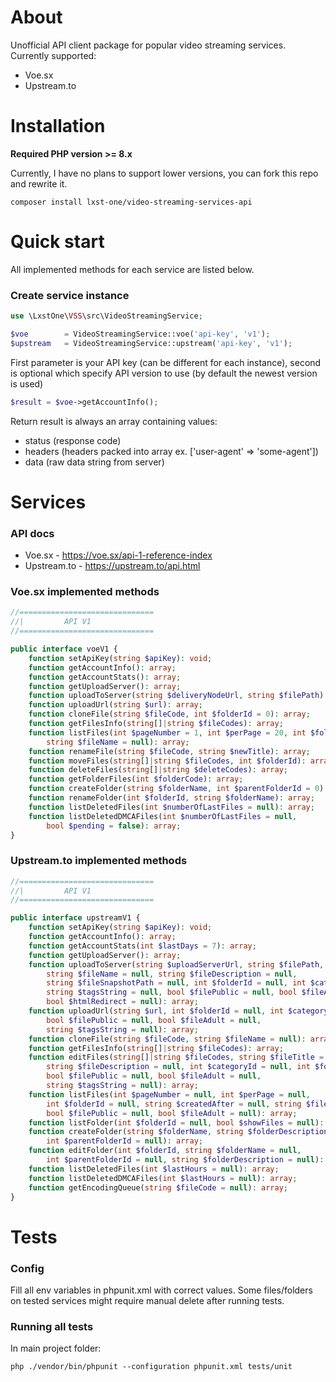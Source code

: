 # About
Unofficial API client package for popular video streaming services. Currently supported:
* Voe.sx
* Upstream.to

# Installation

**Required PHP version >= 8.x**

Currently, I have no plans to support lower versions, you can fork this repo and rewrite it.
```shell 
composer install lxst-one/video-streaming-services-api 
```

# Quick start
All implemented methods for each service are listed below.
### Create service instance
```php
use \LxstOne\VSS\src\VideoStreamingService;

$voe        = VideoStreamingService::voe('api-key', 'v1');
$upstream   = VideoStreamingService::upstream('api-key', 'v1');
```
First parameter is your API key (can be different for each instance), second is optional which specify API version to use
(by default the newest version is used)
```php
$result = $voe->getAccountInfo();
```
Return result is always an array containing values:
* status (response code)
* headers (headers packed into array ex. \['user-agent' => 'some-agent'\])
* data (raw data string from server)

# Services

### API docs
* Voe.sx            - https://voe.sx/api-1-reference-index
* Upstream.to       - https://upstream.to/api.html

### Voe.sx implemented methods
```php
//==============================
//|         API V1
//==============================

public interface voeV1 {
    function setApiKey(string $apiKey): void;                                           //Set API key for object
    function getAccountInfo(): array;                                                   //Provides some general information about the account. Cache: 5min
    function getAccountStats(): array;                                                  //Statistics for the last 32 days.
    function getUploadServer(): array;                                                  //Get a suitable upload server.
    function uploadToServer(string $deliveryNodeUrl, string $filePath): array;          //Upload file to delivery node
    function uploadUrl(string $url): array;                                             //Add url to remote upload queue
    function cloneFile(string $fileCode, int $folderId = 0): array;                     //Clone existing file code, PROVIDED THE FILE OWNER HAS ALLOWED CLONING!
    function getFilesInfo(string[]|string $fileCodes): array;                           //Information about file(s) / mass check. Max 500
    function listFiles(int $pageNumber = 1, int $perPage = 20, int $folderId = 0, string $createdAfter = null,
        string $fileName = null): array;                                                //List files in folder
    function renameFile(string $fileCode, string $newTitle): array;                     //Rename file title
    function moveFiles(string[]|string $fileCodes, int $folderId): array;               //Move file(s) to folder
    function deleteFiles(string[]|string $deleteCodes): array;                          //Delete file(s)
    function getFolderFiles(int $folderCode): array;                                    //List folder files
    function createFolder(string $folderName, int $parentFolderId = 0): array;          //Create new folder
    function renameFolder(int $folderId, string $folderName): array;                    //Rename folder
    function listDeletedFiles(int $numberOfLastFiles = null): array;                    //List deleted files
    function listDeletedDMCAFiles(int $numberOfLastFiles = null, 
        bool $pending = false): array;                                                  //List deleted dmca files
}
```

### Upstream.to implemented methods
```php
//==============================
//|         API V1
//==============================

public interface upstreamV1 {
    function setApiKey(string $apiKey): void;                                           //Set API key for object
    function getAccountInfo(): array;                                                   //Provides some general information about the account.
    function getAccountStats(int $lastDays = 7): array;                                 //Statistics for the last x days.
    function getUploadServer(): array;                                                  //Get a suitable upload server.
    function uploadToServer(string $uploadServerUrl, string $filePath,
        string $fileName = null, string $fileDescription = null,
        string $fileSnapshotPath = null, int $folderId = null, int $categoryId = null,
        string $tagsString = null, bool $filePublic = null, bool $fileAdult = null,
        bool $htmlRedirect = null): array;                                              //Upload file to delivery node
    function uploadUrl(string $url, int $folderId = null, int $categoryId = null,
        bool $filePublic = null, bool $fileAdult = null,
        string $tagsString = null): array;                                              //Add url to remote upload queue
    function cloneFile(string $fileCode, string $fileName = null): array;               //Clone existing file code
    function getFilesInfo(string[]|string $fileCodes): array;                           //Information about file(s)
    function editFiles(string[]|string $fileCodes, string $fileTitle = null,
        string $fileDescription = null, int $categoryId = null, int $folderId = null,
        bool $filePublic = null, bool $fileAdult = null,
        string $tagsString = null): array;                                              //Edit file(s)
    function listFiles(int $pageNumber = null, int $perPage = null,
        int $folderId = null, string $createdAfter = null, string $fileName = null,
        bool $filePublic = null, bool $fileAdult = null): array;                        //List uploaded files
    function listFolder(int $folderId = null, bool $showFiles = null): array;           //List folders/files in folder
    function createFolder(string $folderName, string $folderDescription = '',
        int $parentFolderId = null): array;                                             //Create new folder
    function editFolder(int $folderId, string $folderName = null,
        int $parentFolderId = null, string $folderDescription = null): array;           //Update folder details
    function listDeletedFiles(int $lastHours = null): array;                            //Get last deleted files list
    function listDeletedDMCAFiles(int $lastHours = null): array;                        //Get files scheduled for DMCA delete
    function getEncodingQueue(string $fileCode = null): array;                          //Get current encoding queue
}
```

# Tests
### Config
Fill all env variables in phpunit.xml with correct values. Some files/folders on tested services might require 
manual delete after running tests.

### Running all tests
In main project folder:
```shell
php ./vendor/bin/phpunit --configuration phpunit.xml tests/unit
```